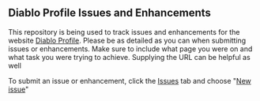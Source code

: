 ## Diablo Profile Issues and Enhancements
This repository is being used to track issues and enhancements for the website [Diablo Profile](https://www.diabloprofile.com/).  Please be as detailed as you can when submitting issues or enhancements.  Make sure to include what page you were on and what task you were trying to achieve.  Supplying the URL can be helpful as well

To submit an issue or enhancement, click the [Issues](https://github.com/Diablo-Profile/diabloprofile-public/issues) tab and choose "[New issue](https://github.com/Diablo-Profile/diabloprofile-public/issues/new/choose)"
